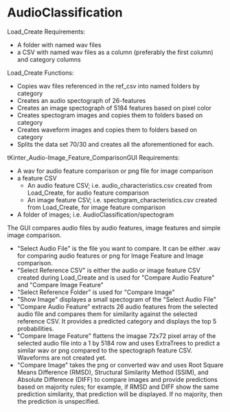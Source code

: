 # AudioClassification
Load_Create Requirements:
- A folder with named wav files
- a CSV with named wav files as a column (preferably the first column) and category columns

 Load_Create Functions:
 - Copies wav files referenced in the ref_csv into named folders by category
 - Creates an audio spectograph of 26-features
 - Creates an image spectograph of 5184 features based on pixel color
 - Creates spectogram images and copies them to folders based on category
 - Creates waveform images and copies them to folders based on category
 - Splits the data set 70/30 and creates all the aforementioned for each. 
 
tKinter_Audio-Image_Feature_ComparisonGUI Requirements:
- A wav for audio feature comparison or png file for image comparison
- a feature CSV
  - An audio feature CSV; i.e. audio_characteristics.csv created from Load_Create, for audio feature comparison
  - An image feature CSV; i.e. spectogram_characteristics.csv created from Load_Create, for image feature comparison
- A folder of images; i.e. AudioClassification/spectogram

 The GUI compares audio files by audio features, image features and simple image comparison.
 - "Select Audio File" is the file you want to compare. It can be either .wav for comparing audio features or png for Image Feature and Image comparison.
 - "Select Reference CSV" is either the audio or image feature CSV created during Load_Create and is used for "Compare Audio Feature" and "Compare Image Feature"
 - "Select Reference Folder" is used for "Compare Image"
 - "Show Image" displayes a small spectogram of the "Select Audio File"
 - "Compare Audio Feature" extracts 26 audio features from the selected audio file and compares them for similarity against the selected reference CSV. It provides a predicted category and displays the top 5 probabilities.
 - "Compare Image Feature" flattens the imagae 72x72 pixel array of the selected audio file into a 1 by 5184 row and uses ExtraTrees to predict a similar wav or png compared to the spectograph feature CSV. Waveforms are not created yet.
 - "Compare Image" takes the png or converted wav and uses Root Square Means Difference (RMSD), Structural Similarity Method (SSIM), and Absolute Difference (DIFF) to compare images and provide predictions based on majority rules; for example, if RMSD and DIFF show the same prediction similarity, that prediction will be displayed. If no majority, then the prediction is unspecified.
 
 
 
